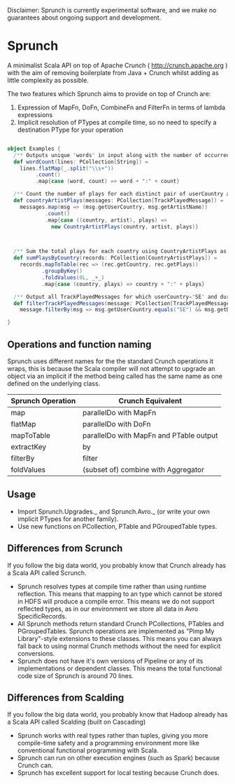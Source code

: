 Disclaimer: Sprunch is currently experimental software, and we make no guarantees about ongoing support and development.

Sprunch
=======

A minimalist Scala API on top of Apache Crunch ( http://crunch.apache.org ) with the aim of removing boilerplate from
Java + Crunch whilst adding as little complexity as possible.

The two features which Sprunch aims to provide on top of Crunch are:

1. Expression of MapFn, DoFn, CombineFn and FilterFn in terms of lambda expressions
2. Implicit resolution of PTypes at compile time, so no need to specify a destination PType for your operation

```scala

object Examples {
  /** Outputs unique "words" in input along with the number of occurrences in the form "word:count" */
  def wordCount(lines: PCollection[String]) =
    lines.flatMap(_.split("\\s+"))
         .count()
         .map{case (word, count) => word + ":" + count}

  /** Count the number of plays for each distinct pair of userCountry and artistName */
  def countryArtistPlays(messages: PCollection[TrackPlayedMessage]) =
    messages.map(msg => (msg.getUserCountry, msg.getArtistName))
            .count()
            .map{case ((country, artist), plays) =>
              new CountryArtistPlays(country, artist, plays)}



  /** Sum the total plays for each country using CountryArtistPlays as a starting point */
  def sumPlaysByCountry(records: PCollection[CountryArtistPlays]) =
    records.mapToTable(rec => (rec.getCountry, rec.getPlays))
           .groupByKey()
           .foldValues(0L, _+_)
           .map{case (country, plays) => country + ":" + plays}

  /** Output all TrackPlayedMessages for which userCountry="SE" and duration > 30 seconds */
  def filterTrackPlayedMessages(message: PCollection[TrackPlayedMessage]) =
    message.filterBy(msg => msg.getUserCountry.equals("SE") && msg.getDurationMs > 30000)

}

```

Operations and function naming
-----

Sprunch uses different names for the the standard Crunch operations it wraps, this is because the Scala compiler
will not attempt to upgrade an object via an implicit if the method being called has the same name as one defined on
the underlying class.

Sprunch Operation | Crunch Equivalent
------------------|------------------
map               | parallelDo with MapFn
flatMap           | parallelDo with DoFn
mapToTable        | parallelDo with MapFn and PTable output
extractKey        | by
filterBy          | filter
foldValues        | (subset of) combine with Aggregator

Usage
-----

* Import Sprunch.Upgrades._ and Sprunch.Avro._ (or write your own implicit PTypes for another family).
* Use new functions on PCollection, PTable and PGroupedTable types.

Differences from Scrunch
-----

If you follow the big data world, you probably know that Crunch already has a Scala API called Scrunch.

* Sprunch resolves types at compile time rather than using runtime reflection. This means that mapping to an type which
  cannot be stored in HDFS will produce a compile error. This means we do not support reflected types, as in our
  environment we store all data in Avro SpecificRecords.
* All Sprunch methods return standard Crunch PCollections, PTables and PGroupedTables. Sprunch operations are
  implemented as "Pimp My Library"-style extensions to these classes. This means you can always fall back to using
  normal Crunch methods without the need for explicit conversions.
* Sprunch does not have it's own versions of Pipeline or any of its implementations or dependent classes. This means the
  total functional code size of Sprunch is around 70 lines.


Differences from Scalding
-----

If you follow the big data world, you probably know that Hadoop already has a Scala API called Scalding (built on Cascading)

* Sprunch works with real types rather than tuples, giving you more compile-time safety and a programming environment
  more like conventional functional programming with Scala.
* Sprunch can run on other execution engines (such as Spark) because Crunch can.
* Sprunch has excellent support for local testing because Crunch does.